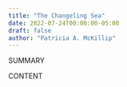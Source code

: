 ```yaml
---
title: "The Changeling Sea"
date: 2022-07-24T00:00:00-05:00
draft: false
author: "Patricia A. McKillip"
---
```


SUMMARY

<!--more-->

CONTENT